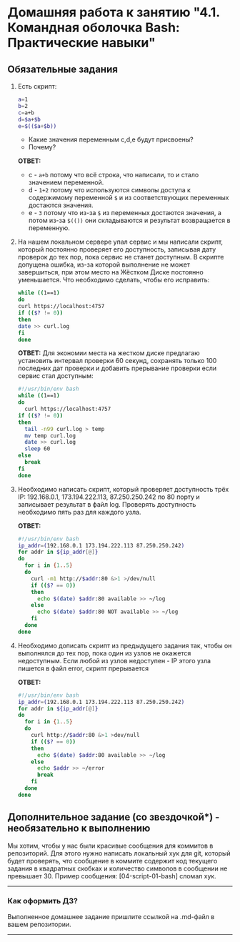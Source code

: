 # Домашняя работа к занятию "4.1. Командная оболочка Bash: Практические навыки"

## Обязательные задания

1. Есть скрипт:

    ```bash
    a=1
    b=2
    c=a+b
    d=$a+$b
    e=$(($a+$b))
    ```

   * Какие значения переменным c,d,e будут присвоены?
   * Почему?  

    __ОТВЕТ:__
   * с - `a+b` потому что всё строка, что написали, то и стало значением переменной.
   * d - `1+2` потому что используются символы доступа к содержимому переменной `$` и из соответствующих переменных достаются значения.
   * e - `3` потому что из-за `$` из переменных достаются значения, а потом из-за `$(())` они складываются и результат возвращается в переменную.

1. На нашем локальном сервере упал сервис и мы написали скрипт, который постоянно проверяет его доступность, записывая дату проверок до тех пор, пока сервис не станет доступным. В скрипте допущена ошибка, из-за которой выполнение не может завершиться, при этом место на Жёстком Диске постоянно уменьшается. Что необходимо сделать, чтобы его исправить:

    ```bash
    while ((1==1)
    do
    curl https://localhost:4757
    if (($? != 0))
    then
    date >> curl.log
    fi
    done
    ```  

    __ОТВЕТ:__ Для экономии места на жестком диске предлагаю установить интервал проверки 60 секунд, сохранять только 100 последних дат проверки и добавить прерывание проверки если сервис стал доступным:

    ```bash
    #!/usr/bin/env bash
    while ((1==1)
    do
      curl https://localhost:4757
    if (($? != 0))
    then
      tail -n99 curl.log > temp
      mv temp curl.log
      date >> curl.log
      sleep 60
    else
      break
    fi
    done
    ```

1. Необходимо написать скрипт, который проверяет доступность трёх IP: 192.168.0.1, 173.194.222.113, 87.250.250.242 по 80 порту и записывает результат в файл log. Проверять доступность необходимо пять раз для каждого узла.  

    __ОТВЕТ:__

    ```bash
    #!/usr/bin/env bash
    ip_addr=(192.168.0.1 173.194.222.113 87.250.250.242)
    for addr in ${ip_addr[@]}
    do
      for i in {1..5}
      do
        curl -m1 http://$addr:80 &>1 >/dev/null
        if (($? == 0))
        then
          echo $(date) $addr:80 available >> ~/log
        else
          echo $(date) $addr:80 NOT available >> ~/log
        fi
      done
    done
    ```

1. Необходимо дописать скрипт из предыдущего задания так, чтобы он выполнялся до тех пор, пока один из узлов не окажется недоступным. Если любой из узлов недоступен - IP этого узла пишется в файл error, скрипт прерывается  

    __ОТВЕТ:__

    ```bash
    #!/usr/bin/env bash
    ip_addr=(192.168.0.1 173.194.222.113 87.250.250.242)
    for addr in ${ip_addr[@]}
    do
      for i in {1..5}
      do
        curl http://$addr:80 &>1 >dev/null
        if (($? == 0))
        then
          echo $(date) $addr:80 available >> ~/log
        else
          echo $addr >> ~/error
          break
        fi
      done
    done
    ```

## Дополнительное задание (со звездочкой*) - необязательно к выполнению

Мы хотим, чтобы у нас были красивые сообщения для коммитов в репозиторий. Для этого нужно написать локальный хук для git, который будет проверять, что сообщение в коммите содержит код текущего задания в квадратных скобках и количество символов в сообщении не превышает 30. Пример сообщения: \[04-script-01-bash\] сломал хук.

---

### Как оформить ДЗ?

Выполненное домашнее задание пришлите ссылкой на .md-файл в вашем репозитории.

---
